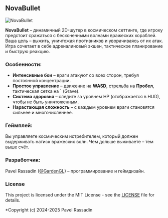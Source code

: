## NovaBullet

![NovaBullet](gameplay.gif "NovaBullet")

**NovaBullet** – динамичный 2D-шутер в космическом сеттинге, где игроку предстоит сражаться с бесконечными волнами вражеских кораблей. Ваша цель – выжить, уничтожая противников и уворачиваясь от их атак. Игра сочетает в себе адреналиновый экшен, тактическое планирование и быструю реакцию.  

### Особенности:  
- **Интенсивные бои** – враги атакуют со всех сторон, требуя постоянной концентрации.  
- **Простое управление** – движение на **WASD**, стрельба на **Пробел**, тактическая сетка на **`** (Grave).  
- **Система здоровья** – следите за уровнем HP (отображается в HUD), чтобы не быть уничтоженным.  
- **Нарастающая сложность** – с каждым уровнем враги становятся сильнее и многочисленнее.  

### Геймплей:  
Вы управляете космическим истребителем, который должен выдерживать натиск вражеских волн. Чем дольше выживаете – тем выше счёт.  

### Разработчик:  
Pavel Rassadin ([@GardenGL](https://github.com/GardenGL)) – программирование и геймдизайн.  

### License
This project is licensed under the MIT License - see the [LICENSE](LICENSE) file for details.

*Copyright (c) 2024-2025 Pavel Rassadin
